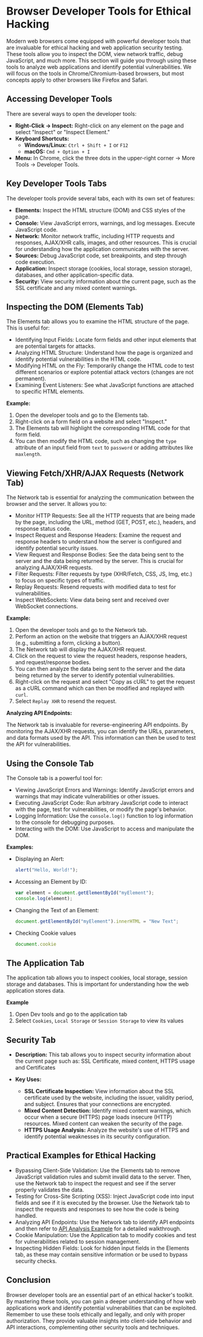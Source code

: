 # Browser Developer Tools for Ethical Hacking

Modern web browsers come equipped with powerful developer tools that are invaluable for ethical hacking and web application security testing. These tools allow you to inspect the DOM, view network traffic, debug JavaScript, and much more. This section will guide you through using these tools to analyze web applications and identify potential vulnerabilities. We will focus on the tools in Chrome/Chromium-based browsers, but most concepts apply to other browsers like Firefox and Safari.

## Accessing Developer Tools

There are several ways to open the developer tools:

*   **Right-Click -> Inspect:** Right-click on any element on the page and select "Inspect" or "Inspect Element."
*   **Keyboard Shortcuts:**
    *   **Windows/Linux:** `Ctrl + Shift + I` or `F12`
    *   **macOS:** `Cmd + Option + I`
*   **Menu:** In Chrome, click the three dots in the upper-right corner -> More Tools -> Developer Tools.

## Key Developer Tools Tabs

The developer tools provide several tabs, each with its own set of features:

*   **Elements:** Inspect the HTML structure (DOM) and CSS styles of the page.
*   **Console:** View JavaScript errors, warnings, and log messages.  Execute JavaScript code.
*   **Network:** Monitor network traffic, including HTTP requests and responses, AJAX/XHR calls, images, and other resources. This is crucial for understanding how the application communicates with the server.
*   **Sources:** Debug JavaScript code, set breakpoints, and step through code execution.
*   **Application:** Inspect storage (cookies, local storage, session storage), databases, and other application-specific data.
*   **Security:** View security information about the current page, such as the SSL certificate and any mixed content warnings.

## Inspecting the DOM (Elements Tab)

The Elements tab allows you to examine the HTML structure of the page. This is useful for:

*   Identifying Input Fields: Locate form fields and other input elements that are potential targets for attacks.
*   Analyzing HTML Structure: Understand how the page is organized and identify potential vulnerabilities in the HTML code.
*   Modifying HTML on the Fly: Temporarily change the HTML code to test different scenarios or explore potential attack vectors (changes are not permanent).
*   Examining Event Listeners: See what JavaScript functions are attached to specific HTML elements.

**Example:**

1.  Open the developer tools and go to the Elements tab.
2.  Right-click on a form field on a website and select "Inspect."
3.  The Elements tab will highlight the corresponding HTML code for that form field.
4.  You can then modify the HTML code, such as changing the `type` attribute of an input field from `text` to `password` or adding attributes like `maxlength`.

## Viewing Fetch/XHR/AJAX Requests (Network Tab)

The Network tab is essential for analyzing the communication between the browser and the server. It allows you to:

*   Monitor HTTP Requests: See all the HTTP requests that are being made by the page, including the URL, method (GET, POST, etc.), headers, and response status code.
*   Inspect Request and Response Headers: Examine the request and response headers to understand how the server is configured and identify potential security issues.
*   View Request and Response Bodies: See the data being sent to the server and the data being returned by the server. This is crucial for analyzing AJAX/XHR requests.
*   Filter Requests: Filter requests by type (XHR/Fetch, CSS, JS, Img, etc.) to focus on specific types of traffic.
*   Replay Requests: Resend requests with modified data to test for vulnerabilities.
*   Inspect WebSockets: View data being sent and received over WebSocket connections.

**Example:**

1.  Open the developer tools and go to the Network tab.
2.  Perform an action on the website that triggers an AJAX/XHR request (e.g., submitting a form, clicking a button).
3.  The Network tab will display the AJAX/XHR request.
4.  Click on the request to view the request headers, response headers, and request/response bodies.
5.  You can then analyze the data being sent to the server and the data being returned by the server to identify potential vulnerabilities.
6.  Right-click on the request and select "Copy as cURL" to get the request as a cURL command which can then be modified and replayed with `curl`.
7.  Select `Replay XHR` to resend the request.

**Analyzing API Endpoints:**

The Network tab is invaluable for reverse-engineering API endpoints. By monitoring the AJAX/XHR requests, you can identify the URLs, parameters, and data formats used by the API. This information can then be used to test the API for vulnerabilities.

## Using the Console Tab

The Console tab is a powerful tool for:

*   Viewing JavaScript Errors and Warnings: Identify JavaScript errors and warnings that may indicate vulnerabilities or other issues.
*   Executing JavaScript Code: Run arbitrary JavaScript code to interact with the page, test for vulnerabilities, or modify the page's behavior.
*   Logging Information: Use the `console.log()` function to log information to the console for debugging purposes.
*   Interacting with the DOM: Use JavaScript to access and manipulate the DOM.

**Examples:**

*   Displaying an Alert:
    ```javascript
    alert("Hello, World!");
    ```

*   Accessing an Element by ID:
    ```javascript
    var element = document.getElementById("myElement");
    console.log(element);
    ```

*   Changing the Text of an Element:
    ```javascript
    document.getElementById("myElement").innerHTML = "New Text";
    ```

*   Checking Cookie values
    ```javascript
    document.cookie
    ```

## The Application Tab

The application tab allows you to inspect cookies, local storage, session storage and databases. This is important for understanding how the web application stores data.

**Example**

1. Open Dev tools and go to the application tab
2. Select `Cookies`, `Local Storage` or `Session Storage` to view its values

## Security Tab

*   **Description:** This tab allows you to inspect security information about the current page such as: SSL Certificate, mixed content, HTTPS usage and Certificates
*   **Key Uses:**

    *   **SSL Certificate Inspection:** View information about the SSL certificate used by the website, including the issuer, validity period, and subject.  Ensures that your connections are encrypted.
    *   **Mixed Content Detection:** Identify mixed content warnings, which occur when a secure (HTTPS) page loads insecure (HTTP) resources. Mixed content can weaken the security of the page.
    *   **HTTPS Usage Analysis:** Analyze the website's use of HTTPS and identify potential weaknesses in its security configuration.

## Practical Examples for Ethical Hacking

*   Bypassing Client-Side Validation: Use the Elements tab to remove JavaScript validation rules and submit invalid data to the server.  Then, use the Network tab to inspect the request and see if the server properly validates the data.
*   Testing for Cross-Site Scripting (XSS): Inject JavaScript code into input fields and see if it is executed by the browser.  Use the Network tab to inspect the requests and responses to see how the code is being handled.
*   Analyzing API Endpoints: Use the Network tab to identify API endpoints and then refer to [API Analysis Example](api-analysis-anilist.md) for a detailed walkthrough.
*   Cookie Manipulation: Use the Application tab to modify cookies and test for vulnerabilities related to session management.
*   Inspecting Hidden Fields: Look for hidden input fields in the Elements tab, as these may contain sensitive information or be used to bypass security checks.

## Conclusion

Browser developer tools are an essential part of an ethical hacker's toolkit. By mastering these tools, you can gain a deeper understanding of how web applications work and identify potential vulnerabilities that can be exploited. Remember to use these tools ethically and legally, and only with proper authorization. They provide valuable insights into client-side behavior and API interactions, complementing other security tools and techniques.
